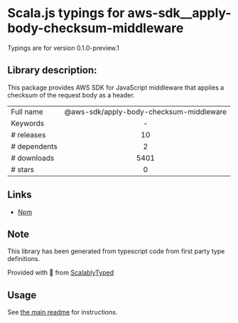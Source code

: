
# Scala.js typings for aws-sdk__apply-body-checksum-middleware

Typings are for version 0.1.0-preview.1

## Library description:
This package provides AWS SDK for JavaScript middleware that applies a checksum of the request body as a header.

|                    |                 |
| ------------------ | :-------------: |
| Full name          | @aws-sdk/apply-body-checksum-middleware |
| Keywords           | - |
| # releases         | 10 |
| # dependents       | 2 |
| # downloads        | 5401 |
| # stars            | 0 |

## Links
- [Npm](https://www.npmjs.com/package/%40aws-sdk%2Fapply-body-checksum-middleware)
    


## Note
This library has been generated from typescript code from first party type definitions.

Provided with :purple_heart: from [ScalablyTyped](https://github.com/oyvindberg/ScalablyTyped)

## Usage
See [the main readme](../../readme.md) for instructions.


